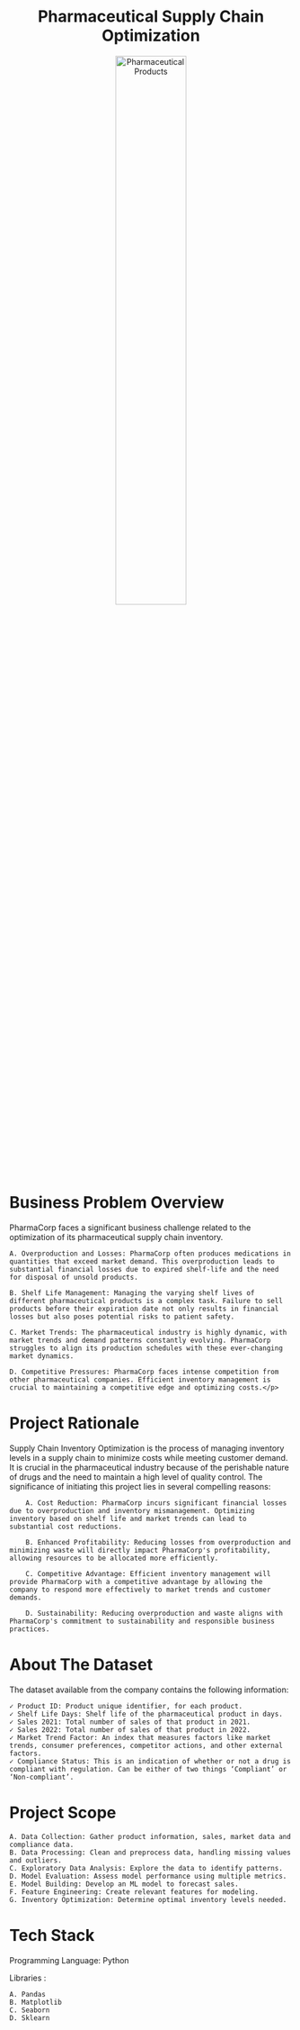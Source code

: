  
<h1 align="center">Pharmaceutical Supply Chain Optimization</h1>

  <p align="center">
  <img src="https://images.pexels.com/photos/139398/thermometer-headache-pain-pills-139398.jpeg?cs=srgb&dl=pexels-pixabay-139398.jpg&fm=jpg"
       alt="Pharmaceutical Products" width="50%" />
</p>

<br>
  
<h1 align="left">Business Problem Overview</h1>
<p align="left">

PharmaCorp faces a significant business challenge related to the optimization of its pharmaceutical supply chain inventory.

    A. Overproduction and Losses: PharmaCorp often produces medications in quantities that exceed market demand. This overproduction leads to substantial financial losses due to expired shelf-life and the need for disposal of unsold products.
     
    B. Shelf Life Management: Managing the varying shelf lives of different pharmaceutical products is a complex task. Failure to sell products before their expiration date not only results in financial losses but also poses potential risks to patient safety.
     
    C. Market Trends: The pharmaceutical industry is highly dynamic, with market trends and demand patterns constantly evolving. PharmaCorp struggles to align its production schedules with these ever-changing market dynamics.
    
    D. Competitive Pressures: PharmaCorp faces intense competition from other pharmaceutical companies. Efficient inventory management is crucial to maintaining a competitive edge and optimizing costs.</p>
  
 
<h1 align="left"> Project Rationale </h1>
<p align="left">
    Supply Chain Inventory Optimization is the process of managing inventory levels in a supply chain to minimize costs while meeting customer demand. It is crucial in the pharmaceutical industry because of the perishable nature of drugs and the need to maintain a high level of quality control. The significance of initiating this project lies in several compelling reasons:
         
        A. Cost Reduction: PharmaCorp incurs significant financial losses due to overproduction and inventory mismanagement. Optimizing inventory based on shelf life and market trends can lead to substantial cost reductions.
         
        B. Enhanced Profitability: Reducing losses from overproduction and minimizing waste will directly impact PharmaCorp's profitability, allowing resources to be allocated more efficiently.
         
        C. Competitive Advantage: Efficient inventory management will provide PharmaCorp with a competitive advantage by allowing the company to respond more effectively to market trends and customer demands.
         
        D. Sustainability: Reducing overproduction and waste aligns with PharmaCorp's commitment to sustainability and responsible business practices.
</p>


<h1 align="left">About The Dataset </h1>
<p>The dataset available from the company contains the following information:

    ✓ Product ID: Product unique identifier, for each product.
    ✓ Shelf Life Days: Shelf life of the pharmaceutical product in days.
    ✓ Sales 2021: Total number of sales of that product in 2021.
    ✓ Sales 2022: Total number of sales of that product in 2022.
    ✓ Market Trend Factor: An index that measures factors like market trends, consumer preferences, competitor actions, and other external factors.
    ✓ Compliance Status: This is an indication of whether or not a drug is compliant with regulation. Can be either of two things ‘Compliant’ or ‘Non-compliant’.
</p>


<h1>Project Scope </h1>
<p>
  
    A. Data Collection: Gather product information, sales, market data and compliance data.
    B. Data Processing: Clean and preprocess data, handling missing values and outliers.
    C. Exploratory Data Analysis: Explore the data to identify patterns.
    D. Model Evaluation: Assess model performance using multiple metrics.
    E. Model Building: Develop an ML model to forecast sales.
    F. Feature Engineering: Create relevant features for modeling.
    G. Inventory Optimization: Determine optimal inventory levels needed.
</p>


<h1 align="left">Tech Stack</h1>
<p>Programming Language: Python
<p>Libraries :
     
    A. Pandas
    B. Matplotlib
    C. Seaborn
    D. Sklearn
</p>
